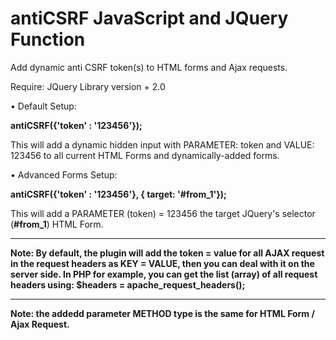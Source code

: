 # antiCSRF JavaScript and JQuery Function
Add dynamic anti CSRF token(s) to HTML forms and Ajax requests.

Require: JQuery Library version + 2.0

• Default Setup:

**antiCSRF({'token' : '123456'});**

This will add a dynamic hidden input with PARAMETER: token and VALUE: 123456 to all current HTML Forms and dynamically-added forms.

• Advanced Forms Setup:

**antiCSRF({'token' : '123456'}, { target: '#from_1'});**

This will add a PARAMETER (token) = 123456 the target JQuery's selector (**#from_1**) HTML Form.

------------------------------------------------------------------------------------------------------

**Note: By default, the plugin will add the token = value for all AJAX request in the request headers as KEY = VALUE, then you can deal with it on the server side. In PHP for example, you can get the list (array) of all request headers using: $headers = apache_request_headers();**

------------------------------------------------------------------------------------------------------

**Note: the addedd parameter METHOD type is the same for HTML Form / Ajax Request.**

